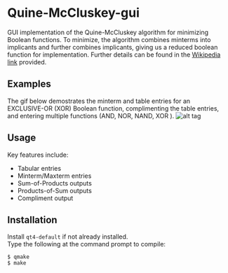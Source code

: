 # Quine-McCluskey-gui
GUI implementation of the Quine-McCluskey algorithm for minimizing Boolean functions. To minimize, the algorithm combines minterms into implicants and further combines implicants, giving us a reduced boolean function for implementation. Further details can be found in the [Wikipedia link](http://en.wikipedia.org/wiki/Quine-McCluskey_algorithm "Quine-McCluskey in detail") provided.  


## Examples
The gif below demostrates the minterm and table entries for an EXCLUSIVE-OR (XOR) Boolean function, complimenting the table entries, and entering multiple functions (AND, NOR, NAND, XOR ). 
![alt tag](https://raw.github.com/svtanthony/Quine-McCluskey-gui/master/demo.gif)

## Usage
Key features include:  
* Tabular entries  
* Minterm/Maxterm entries  
* Sum-of-Products outputs  
* Products-of-Sum outputs  
* Compliment output

## Installation
Install `qt4-default` if not already installed.  
Type the following at the command prompt to compile:  
```
$ qmake  
$ make
```
